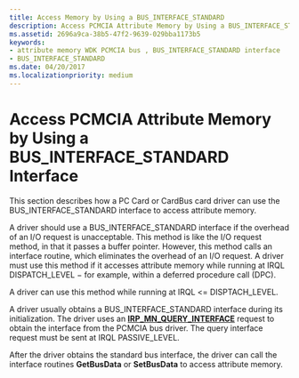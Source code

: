 ```yaml
---
title: Access Memory by Using a BUS_INTERFACE_STANDARD
description: Access PCMCIA Attribute Memory by Using a BUS_INTERFACE_STANDARD Interface
ms.assetid: 2696a9ca-38b5-47f2-9639-029bba1173b5
keywords:
- attribute memory WDK PCMCIA bus , BUS_INTERFACE_STANDARD interface
- BUS_INTERFACE_STANDARD
ms.date: 04/20/2017
ms.localizationpriority: medium
---
```


# Access PCMCIA Attribute Memory by Using a BUS\_INTERFACE\_STANDARD Interface





This section describes how a PC Card or CardBus card driver can use the BUS\_INTERFACE\_STANDARD interface to access attribute memory.

A driver should use a BUS\_INTERFACE\_STANDARD interface if the overhead of an I/O request is unacceptable. This method is like the I/O request method, in that it passes a buffer pointer. However, this method calls an interface routine, which eliminates the overhead of an I/O request. A driver must use this method if it accesses attribute memory while running at IRQL DISPATCH\_LEVEL − for example, within a deferred procedure call (DPC).

A driver can use this method while running at IRQL &lt;= DISPTACH\_LEVEL.

A driver usually obtains a BUS\_INTERFACE\_STANDARD interface during its initialization. The driver uses an [**IRP\_MN\_QUERY\_INTERFACE**](https://docs.microsoft.com/windows-hardware/drivers/kernel/irp-mn-query-interface) request to obtain the interface from the PCMCIA bus driver. The query interface request must be sent at IRQL PASSIVE\_LEVEL.

After the driver obtains the standard bus interface, the driver can call the interface routines **GetBusData** or **SetBusData** to access attribute memory.

 

 





